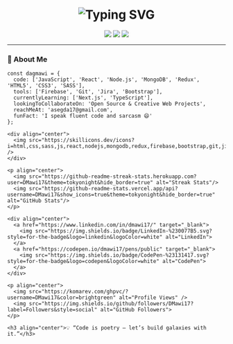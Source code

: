 <h1 align="center">
  <img src="https://readme-typing-svg.demolab.com/?font=Orbitron&size=30&pause=1000&color=1AF7DC&center=true&vCenter=true&width=435&lines=Hey+there+%F0%9F%91%8B%2C+I'm+Dagmawi;Web+Developer+%26+Tech+Craftsman;Always+learning.+Always+building." alt="Typing SVG" />
</h1>

<div align="center">
  <img src="https://img.shields.io/badge/Code-Artistic-informational?style=for-the-badge&logo=codereview&color=1af7dc">
  <img src="https://img.shields.io/badge/Coffee-Fueled-9B59B6?style=for-the-badge&logo=buymeacoffee&logoColor=white">
  <img src="https://img.shields.io/badge/Brain-Never%20Sleeps-F1C40F?style=for-the-badge&logo=thinkpad">
</div>

---

### 🧠 About Me

    const dagmawi = {
      code: ['JavaScript', 'React', 'Node.js', 'MongoDB', 'Redux', 'HTML5', 'CSS3', 'SASS'],
      tools: ['Firebase', 'Git', 'Jira', 'Bootstrap'],
      currentlyLearning: ['Next.js', 'TypeScript'],
      lookingToCollaborateOn: 'Open Source & Creative Web Projects',
      reachMeAt: 'asegda17@gmail.com',
      funFact: 'I speak fluent code and sarcasm 😄'
    };
    
    <div align="center">
      <img src="https://skillicons.dev/icons?i=html,css,sass,js,react,nodejs,mongodb,redux,firebase,bootstrap,git,jira&theme=light" />
    </div>
    
    <p align="center">
      <img src="https://github-readme-streak-stats.herokuapp.com?user=DMawi17&theme=tokyonight&hide_border=true" alt="Streak Stats"/>
      <img src="https://github-readme-stats.vercel.app/api?username=DMawi17&show_icons=true&theme=tokyonight&hide_border=true" alt="GitHub Stats"/>
    </p>
    
    <div align="center">
      <a href="https://www.linkedin.com/in/dmawi17/" target="_blank">
        <img src="https://img.shields.io/badge/LinkedIn-%230077B5.svg?style=for-the-badge&logo=linkedin&logoColor=white" alt="LinkedIn">
      </a>
      <a href="https://codepen.io/dmawi17/pens/public" target="_blank">
        <img src="https://img.shields.io/badge/CodePen-%23131417.svg?style=for-the-badge&logo=codepen&logoColor=white" alt="CodePen">
      </a>
    </div>
    
    <p align="center">
      <img src="https://komarev.com/ghpvc/?username=DMawi17&color=brightgreen" alt="Profile Views" />
      <img src="https://img.shields.io/github/followers/DMawi17?label=Followers&style=social" alt="GitHub Followers">
    </p>
    
    <h3 align="center">💡 “Code is poetry — let’s build galaxies with it.”</h3>


